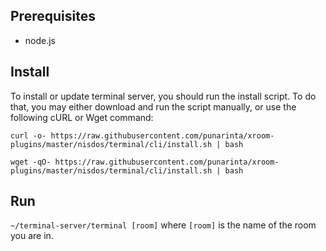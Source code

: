 Prerequisites
---
* node.js

Install
---

To install or update terminal server, you should run the install script.
To do that, you may either download and run the script manually, or use the following cURL or Wget command:

```shell script
curl -o- https://raw.githubusercontent.com/punarinta/xroom-plugins/master/nisdos/terminal/cli/install.sh | bash
```

```shell script
wget -qO- https://raw.githubusercontent.com/punarinta/xroom-plugins/master/nisdos/terminal/cli/install.sh | bash
```

Run
---

`~/terminal-server/terminal [room]` where `[room]` is the name of the room you are in.
